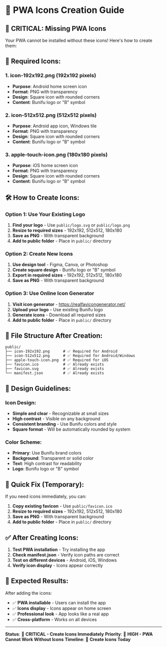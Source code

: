 # 🎨 PWA Icons Creation Guide

## 🚨 **CRITICAL: Missing PWA Icons**

Your PWA cannot be installed without these icons! Here's how to create them:

## 📱 **Required Icons:**

### **1. icon-192x192.png (192x192 pixels)**
- **Purpose**: Android home screen icon
- **Format**: PNG with transparency
- **Design**: Square icon with rounded corners
- **Content**: Bunifu logo or "B" symbol

### **2. icon-512x512.png (512x512 pixels)**
- **Purpose**: Android app icon, Windows tile
- **Format**: PNG with transparency
- **Design**: Square icon with rounded corners
- **Content**: Bunifu logo or "B" symbol

### **3. apple-touch-icon.png (180x180 pixels)**
- **Purpose**: iOS home screen icon
- **Format**: PNG with transparency
- **Design**: Square icon with rounded corners
- **Content**: Bunifu logo or "B" symbol

## 🛠️ **How to Create Icons:**

### **Option 1: Use Your Existing Logo**
1. **Find your logo** - Use `public/logo.svg` or `public/logo.png`
2. **Resize to required sizes** - 192x192, 512x512, 180x180
3. **Save as PNG** - With transparent background
4. **Add to public folder** - Place in `public/` directory

### **Option 2: Create New Icons**
1. **Use design tool** - Figma, Canva, or Photoshop
2. **Create square design** - Bunifu logo or "B" symbol
3. **Export in required sizes** - 192x192, 512x512, 180x180
4. **Save as PNG** - With transparent background

### **Option 3: Use Online Icon Generator**
1. **Visit icon generator** - https://realfavicongenerator.net/
2. **Upload your logo** - Use existing Bunifu logo
3. **Generate icons** - Download all required sizes
4. **Add to public folder** - Place in `public/` directory

## 📁 **File Structure After Creation:**

```
public/
├── icon-192x192.png      # ✅ Required for Android
├── icon-512x512.png      # ✅ Required for Android/Windows
├── apple-touch-icon.png  # ✅ Required for iOS
├── favicon.ico           # ✅ Already exists
├── favicon.svg           # ✅ Already exists
└── manifest.json         # ✅ Already exists
```

## 🎨 **Design Guidelines:**

### **Icon Design:**
- **Simple and clear** - Recognizable at small sizes
- **High contrast** - Visible on any background
- **Consistent branding** - Use Bunifu colors and style
- **Square format** - Will be automatically rounded by system

### **Color Scheme:**
- **Primary**: Use Bunifu brand colors
- **Background**: Transparent or solid color
- **Text**: High contrast for readability
- **Logo**: Bunifu logo or "B" symbol

## 🚀 **Quick Fix (Temporary):**

If you need icons immediately, you can:

1. **Copy existing favicon** - Use `public/favicon.ico`
2. **Resize to required sizes** - 192x192, 512x512, 180x180
3. **Save as PNG** - With transparent background
4. **Add to public folder** - Place in `public/` directory

## ✅ **After Creating Icons:**

1. **Test PWA installation** - Try installing the app
2. **Check manifest.json** - Verify icon paths are correct
3. **Test on different devices** - Android, iOS, Windows
4. **Verify icon display** - Icons appear correctly

## 🎯 **Expected Results:**

After adding the icons:
- ✅ **PWA installable** - Users can install the app
- ✅ **Icons display** - Icons appear on home screen
- ✅ **Professional look** - App looks like a real app
- ✅ **Cross-platform** - Works on all devices

---

**Status**: 🚨 **CRITICAL - Create Icons Immediately**
**Priority**: 🔴 **HIGH - PWA Cannot Work Without Icons**
**Timeline**: 📅 **Create Icons Today**
